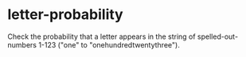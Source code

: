 # letter-probability
Check the probability that a letter appears in the string of spelled-out-numbers 1-123 ("one" to "onehundredtwentythree"). 

